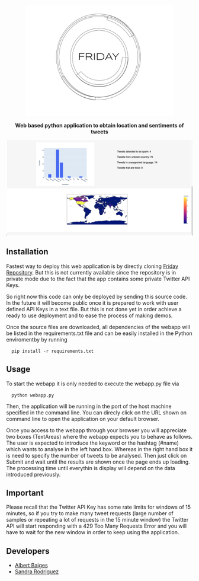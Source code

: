 <p align="center">
  <img width="400" src="assets/fridayLogo.png">
</p>
<p align="center">
  <b>Web based python application to obtain location and sentiments of tweets </b>
</p>

![App Demo](readmeImage/resultsDemo.png)

## Installation
Fastest way to deploy this web application is by directly cloning [Friday Repository](https://github.com/albertbaiges/friday).
But this is not currently available since the repository is in private mode due to the fact that the app contains some private Twitter API Keys.

So right now this code can only be deployed by sending this source code. In the future it will become public once it is prepared to work with user defined API Keys in a text file. But this is not done yet in order achieve a ready to use deployment and to ease the process of making demos.

Once the source files are downloaded, all dependencies of the webapp will be listed in the requirements.txt file and can be easily installed in the Python enviromentby by running 

``` lang-zsh
  pip install -r requirements.txt
```

## Usage
To start the webapp it is only needed to execute the webapp.py file via

``` lang-zsh
  python webapp.py
```

Then, the application will be running in the port of the host machine specified in the command line. You can direcly click on the URL shown on command line to open the application on your default browser.

Once you access to the webapp through your browser you will appreciate two boxes (TextAreas) where the webapp expects you to behave as follows.
The user is expected to introduce the keyword or the hashtag (#name) which wants to analyse in the left hand box. Whereas in the right hand box it is need to  specify the number of tweets to be analysed. Then just click on Submit and wait until the results are shown once the page ends up loading.
The processing time until everythin is display will depend on the data introduced previously.

## Important

Please recall that the Twitter API Key has some rate limits for windows of 15 minutes, so if you try to make many tweet requests (large number of samples or repeating a lot of requests in the 15 minute window) the Twitter API will start responding with a 429 Too Many Requests Error and you will have to wait for the new window in order to keep using the application.

## Developers
* [Albert Baiges](https://github.com/albertbaiges)  
* [Sandra Rodriguez](https://github.com/SandraRoDiaz)

